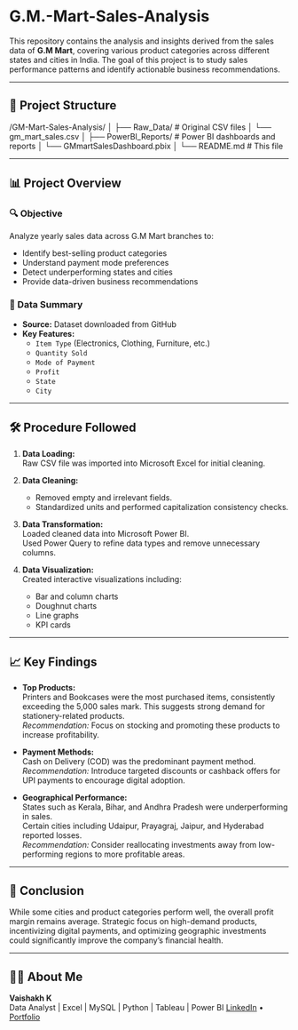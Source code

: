 # G.M.-Mart-Sales-Analysis

This repository contains the analysis and insights derived from the sales data of **G.M Mart**, covering various product categories across different states and cities in India. The goal of this project is to study sales performance patterns and identify actionable business recommendations.

---

## 📁 Project Structure

/GM-Mart-Sales-Analysis/
│
├── Raw_Data/ # Original CSV files
│ └── gm_mart_sales.csv
│
├── PowerBI_Reports/ # Power BI dashboards and reports
│ └── GMmartSalesDashboard.pbix
│
└── README.md # This file


---

## 📊 Project Overview

### 🔍 Objective
Analyze yearly sales data across G.M Mart branches to:
- Identify best-selling product categories
- Understand payment mode preferences
- Detect underperforming states and cities
- Provide data-driven business recommendations

### 🧮 Data Summary
- **Source:** Dataset downloaded from GitHub
- **Key Features:**
  - `Item Type` (Electronics, Clothing, Furniture, etc.)
  - `Quantity Sold`
  - `Mode of Payment`
  - `Profit`
  - `State`
  - `City`

---

## 🛠️ Procedure Followed

1. **Data Loading:**  
   Raw CSV file was imported into Microsoft Excel for initial cleaning.

2. **Data Cleaning:**  
   - Removed empty and irrelevant fields.  
   - Standardized units and performed capitalization consistency checks.

3. **Data Transformation:**  
   Loaded cleaned data into Microsoft Power BI.  
   Used Power Query to refine data types and remove unnecessary columns.

4. **Data Visualization:**  
   Created interactive visualizations including:  
   - Bar and column charts  
   - Doughnut charts  
   - Line graphs  
   - KPI cards  

---

## 📈 Key Findings

- **Top Products:**  
  Printers and Bookcases were the most purchased items, consistently exceeding the 5,000 sales mark. This suggests strong demand for stationery-related products.  
  *Recommendation:* Focus on stocking and promoting these products to increase profitability.

- **Payment Methods:**  
  Cash on Delivery (COD) was the predominant payment method.  
  *Recommendation:* Introduce targeted discounts or cashback offers for UPI payments to encourage digital adoption.

- **Geographical Performance:**  
  States such as Kerala, Bihar, and Andhra Pradesh were underperforming in sales.  
  Certain cities including Udaipur, Prayagraj, Jaipur, and Hyderabad reported losses.  
  *Recommendation:* Consider reallocating investments away from low-performing regions to more profitable areas.

---

## 📌 Conclusion

While some cities and product categories perform well, the overall profit margin remains average. Strategic focus on high-demand products, incentivizing digital payments, and optimizing geographic investments could significantly improve the company’s financial health.

---

## 🙋‍♂️ About Me

**Vaishakh K**  
Data Analyst | Excel | MySQL | Python | Tableau | Power BI
[LinkedIn](https://www.linkedin.com/in/vaishakh-k-0b2bb8202/) • [Portfolio](https://github.com/vaishakh9517)


